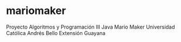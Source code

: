 # mariomaker
Proyecto Algoritmos y Programación III Java Mario Maker Universidad Católica Andrés Bello Extensión Guayana
